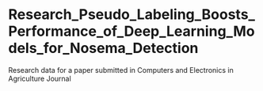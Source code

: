 # Research_Pseudo_Labeling_Boosts_Performance_of_Deep_Learning_Models_for_Nosema_Detection
Research data for a paper submitted in Computers and Electronics in Agriculture Journal
